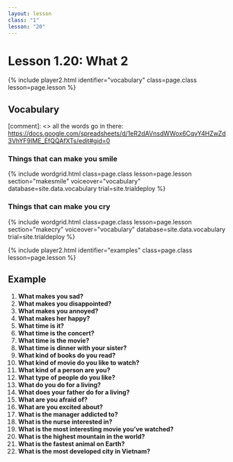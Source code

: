 ```yaml
---
layout: lesson
class: "1"
lesson: "20"
---
```



# Lesson 1.20: What 2


{% include player2.html identifier="vocabulary" class=page.class lesson=page.lesson %}
## Vocabulary 

[comment]: <>  all the words go in there: https://docs.google.com/spreadsheets/d/1eR2dAVnsdWWox6CqvY4HZwZd3VhYF9IME_EfQQAfXTs/edit#gid=0
### Things that can make you smile 

{% include wordgrid.html 
		class=page.class 
		lesson=page.lesson 
		section="makesmile"
		voiceover="vocabulary"
		database=site.data.vocabulary 
		trial=site.trialdeploy %}
		

### Things that can make you cry 

{% include wordgrid.html 
		class=page.class 
		lesson=page.lesson 
		section="makecry"
		voiceover="vocabulary"
		database=site.data.vocabulary 
		trial=site.trialdeploy %}



{% include player2.html identifier="examples" class=page.class lesson=page.lesson %}

## Example

1. **What makes you sad?**
2. **What makes you disappointed?**
3. **What makes you annoyed?**
4. **What makes her happy?**
4. **What time is it?**
5. **What time is the concert?** 
6. **What time is the movie?** 
7. **What time is dinner with your sister?**
8. **What kind of books do you read?**
9. **What kind of movie do you like to watch?**
10. **What kind of a person are you?**
10. **What type of people do you like?**
11. **What do you do for a living?**
12. **What does your father do for a living?**
13. **What are you afraid of?**
14. **What are you excited about?**
15. **What is the manager addicted to?**
16. **What is the nurse interested in?**
17. **What is the most interesting movie you’ve watched?**
18. **What is the highest mountain in the world?**
19. **What is the fastest animal on Earth?**
20. **What is the most developed city in Vietnam?**
